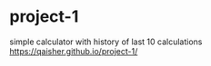 # project-1
simple calculator with history of last 10 calculations
https://qaisher.github.io/project-1/
